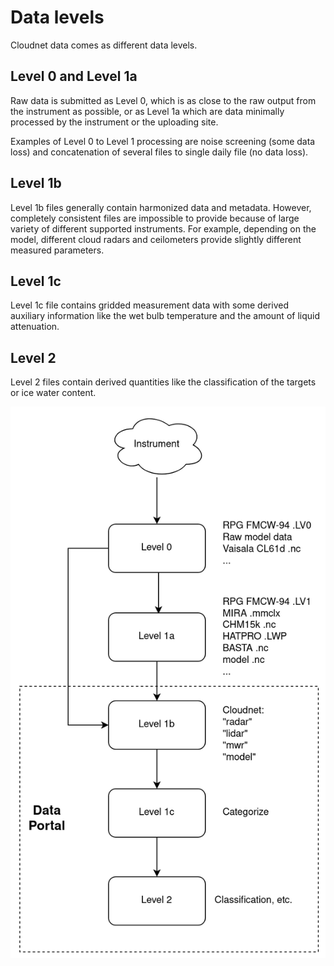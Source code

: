 # Data levels

Cloudnet data comes as different data levels.

## Level 0  and Level 1a

Raw data is submitted as Level 0, which is as close to the raw output from the instrument as possible, 
or as Level 1a which are data minimally processed by the instrument or the uploading site.

Examples of Level 0 to Level 1 processing are noise screening (some data loss) 
and concatenation of several files to single daily file (no data loss).

## Level 1b

Level 1b files generally contain harmonized data and metadata. However, completely consistent 
files are impossible to provide because of large variety of different supported instruments.
For example, depending on the model, different cloud radars and ceilometers provide slightly 
different measured parameters.

## Level 1c

Level 1c file contains gridded measurement data with some derived auxiliary information like 
the wet bulb temperature and the amount of liquid attenuation.

## Level 2

Level 2 files contain derived quantities like the classification of the targets 
or ice water content.

![](img/cloudnet-levels.png)